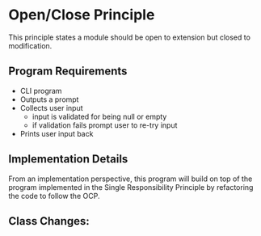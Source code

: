 # Open/Close Principle
This principle states a module should be open to extension but closed to modification.

## Program Requirements
* CLI program 
* Outputs a prompt
* Collects user input
    * input is validated for being null or empty
    * if validation fails prompt user to re-try input
* Prints user input back


## Implementation Details
From an implementation perspective, this program will build on top of the program implemented in the Single Responsibility Principle by refactoring the code to follow the OCP.

Class Changes:
- 

